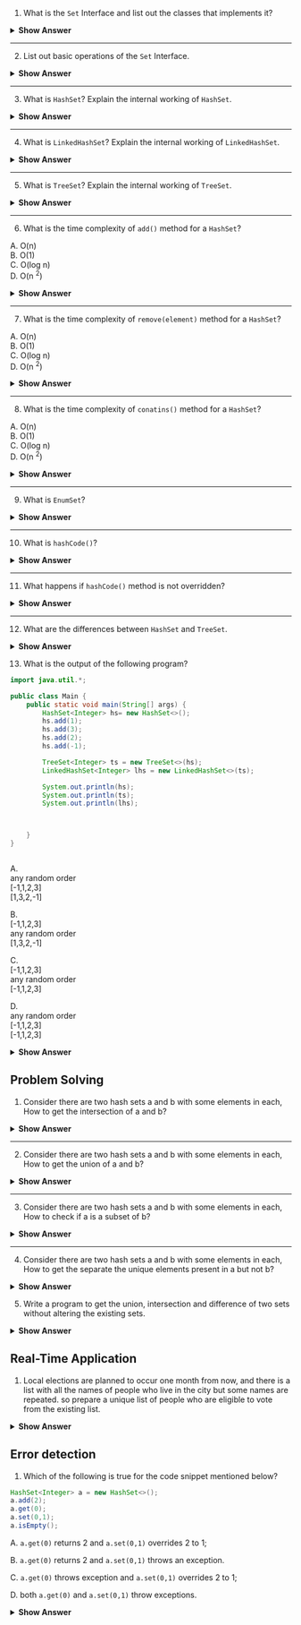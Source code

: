 1. What is the `Set` Interface and list out the classes that implements it?

<details>

<summary><b>Show Answer</b></summary>

 > Set Interface is used to store unique elements of the same type.
 > Classes that implements `Set` interface.
 > 1. `HashSet`
 > 2. `LinkedHashSet`
 > 3. `TreeSet`


</details>

---

2. List out basic operations of the `Set` Interface.

<details>

<summary><b>Show Answer</b></summary>

> Set Inherits all the methods of Collection Interface and other than that there are no special methods for Set Interface.
> `add(element)`, `addAll()`, `remove()`, `clear()`, `contains()`, `retainAll()`, `removeAll()`. 

</details>

---

3. What is `HashSet`? Explain the internal working of `HashSet`.

<details>

<summary><b>Show Answer</b></summary>

<blockquote>

 - `HashSet` stores, elements without retaining the order of elements.
 - Internally `HashSet` works as a `HashTable`.
 - `HashTable`: A class that has key and values, it coverts the keys into hashcode and stores them as the idexes of an array.
</blockquote>


</details>

---
4. What is `LinkedHashSet`? Explain the internal working of `LinkedHashSet`.

<details>

<summary><b>Show Answer</b></summary>

<blockquote>

- `LinkedHashSet` stores, unique elements by retaining the order of elements.
- Internally ` LinkedHashSet ` is a `HashTable` and `LinkedList`.
 - `HashTable`: A class that has key and values, it coverts the keys into hashcode and stores them as the idexes of an array.
 - `LinkedList`: Linked list is a class which stores data in the form of node( data+ addresss of consecutive element) and its a part of List Interface. 


</blockquote>


</details>

---

5. What is `TreeSet`? Explain the internal working of `TreeSet`.

<details>

<summary><b>Show Answer</b></summary>

<blockquote>

- `TreeSet` stores, unique elements by retaining the order of elements.
- Internally ` TreeSet ` implements red-black tree.
- Red-Black tree: Red Black tree is a self balancing tree that uses recoloring and rotation to balance itself.


</blockquote>


</details>

---

6. What is the time complexity of <code>add()</code> method for a `HashSet`?

A. O(n)<br>
B. O(1)<br>
C. O(log n)<br>
D. O(n <sup>2</sup>) 

<details>
<summary><b>Show Answer</b></summary>

> B

<details>
<summary><b>Explanation</b></summary>

> HashSet Stores elements without maintaining the order, so the time complexity is constant.

</details>
</details>

---

7. What is the time complexity of <code>remove(element)</code> method for a `HashSet`?

A. O(n)<br>
B. O(1)<br>
C. O(log n)<br>
D. O(n <sup>2</sup>) 

<details>
<summary><b>Show Answer</b></summary>

> B

<details>
<summary><b>Explanation</b></summary>

> HashSet Stores elements in the form of hashcode so the elements can be directly retrieved and deleted, so the time complexity is constant.

</details>
</details>

---

8. What is the time complexity of <code>conatins()</code> method for a `HashSet`?

A. O(n)<br>
B. O(1)<br>
C. O(log n)<br>
D. O(n <sup>2</sup>) 

<details>
<summary><b>Show Answer</b></summary>

> B

<details>
<summary><b>Explanation</b></summary>

> HashSet Stores elements in the form of hashcode so the elements can be searched directly, so the time complexity is constant.

</details>
</details>

---

9.  What is `EnumSet`?

<details>
<summary><b>Show Answer</b></summary>

<blockquote>
Java `EnumSet` class is the special `Set` implementation for enum types. It inherits `AbstractSet` class and implements the `Set` interface.

Features

- It contains enum values that belong to the same enum.
- Null values are not allowed and "NullPointException" is thrown if it's violated.
- It is not Synchronized
 
 Enum:
 ``` java
 public enum Seasons{
        Summer,Winter,Spring,Autum;
    }
 
 ```
 `EnumSet`:
  
 ``` java
  EnumSet<Seasons> s = EnumSet.allOf(Seasons.class);
 
 ```


</blockquote>
</details>

---

10. What is `hashCode()`?

<details>

<summary><b>Show Answer</b></summary>

- `hashCode()` method generates the hashCode of two objects, if two objects are equal then the hash Code generated for two objects is the same, while the inverse may or may not be true.

</details>

---

11. What happens if `hashCode()` method is not overridden?

<details>
<summary><b>Show Answer</b></summary>

<blockquote>

- If `hashCode()` method is not overridden then the default implementation of the Object class is implemented.

- The default implementation of the Object class generates different hash codes for different objects, even if they are equal according to the `equals()` method.
- `hashSet`, `hashMap` and `hashTable` use hash code to store the elements and if `hashCode()` method is not overriden it migt cause some issues.

</blockquote>


</details>

---

12. What are the differences between `HashSet` and `TreeSet`.

<details>

<summary><b>Show Answer</b></summary>

| HashSet                                                                                              | TreeSet                                                                       |
| ---------------------------------------------------------------------------------------------------- | ----------------------------------------------------------------------------- |
| HashSet maintains constant time complexity (O(1)) for insertion, retrieval and searching of elements | TreeSet maintains O(log n) for insertion, retrieval and searching of elements |
| HashSet doesn’t maintain an ordered collection of elements.                                          | TreeSet maintains sorted order of elements.                                   |

</details>

13. What is the output of the following program?

``` java
import java.util.*;

public class Main {
    public static void main(String[] args) {
        HashSet<Integer> hs= new HashSet<>();
        hs.add(1);
        hs.add(3);
        hs.add(2);
        hs.add(-1);

        TreeSet<Integer> ts = new TreeSet<>(hs);
        LinkedHashSet<Integer> lhs = new LinkedHashSet<>(ts);

        System.out.println(hs);
        System.out.println(ts);
        System.out.println(lhs);



    }
}



```

A. <br>
   any random order<br>
   [-1,1,2,3]<br>
   [1,3,2,-1]

B. <br>
   [-1,1,2,3]<br>
   any random order<br>
   [1,3,2,-1]

C. <br>
   [-1,1,2,3]<br>
   any random order<br>
   [-1,1,2,3]

D. <br>
    any random order<br>
   [-1,1,2,3]<br>
   [-1,1,2,3]


<details>

<summary><b>Show Answer</b></summary>

>D

<details>
<summary><b>Explanation</b></summary>

<blockquote>

- `HashSet` doesn't maintain insertion order, so elements will be printed in random order.
- `TreeSet ` maintains sorted order, so the elements will be in sorted order.
- `LinkedHashSet` maintains the insertion order, but the elements of `TreeSet` are added to `LinkedHashSet`, so sorted order is printed.


</blockquote>
</details>

</details>

## Problem Solving

1. Consider there are two hash sets a and b with some elements in each, How to get the intersection of a and b?

<details>

<summary><b>Show Answer</b></summary>
<blockquote>

- `a.retainAll(b)`, transforms a into the intersection of a and b.
</blockquote>


</details>

---

2. Consider there are two hash sets a and b with some elements in each, How to get the union of a and b?

<details>

<summary><b>Show Answer</b></summary>
<blockquote>

- `a.addAll(b)`, transforms a into the union of a and b.
</blockquote>


</details>

---

3. Consider there are two hash sets a and b with some elements in each, How to check if a is a subset of b?

<details>

<summary><b>Show Answer</b></summary>
<blockquote>

- `b.containsAll(a)` returns true, if b contains all the elements of a, i.e. a is a subset of b, returns false otherwise.
</blockquote>


</details>

---

4. Consider there are two hash sets a and b with some elements in each, How to get the separate the unique elements present in a but not b?

<details>

<summary><b>Show Answer</b></summary>
<blockquote>

- `a.removeAll(b)`, transforms an into the set difference of a and b. only elements in a that are not in b are stored in a.
</blockquote>


</details>

5. Write a program to get the union, intersection and difference of two sets without altering the existing sets.

<details>
<summary><b>Show Answer</b></summary>

``` java

import java.util.HashSet;

public class SetOperations {
    public static void main(String[] args) {
        HashSet<Integer> a = new HashSet<>();
        HashSet<Integer> b = new HashSet<>();
        
        a.add(1);
        a.add(2);
        a.add(3);
        a.add(4);
        b.add(3);
        b.add(4);
        b.add(5);
        b.add(6);

        HashSet<Integer> union = new HashSet<>(a);
        union.addAll(b);
        HashSet<Integer> intersection = new HashSet<>(a);
        intersection.retainAll(b);
        HashSet<Integer> difference = new HashSet<>(a);
        difference.removeAll(b);

    }
}


```

- a new set is created for union, intersection and difference and all the elements of a are added to them, all the operations are performed on union, difference and intersection. So, a and b remain unchanged.

</details>



## Real-Time Application

1. Local elections are planned to occur one month from now, and there is a list with all the names of people who live in the city but some names are repeated. so prepare a unique list of people who are eligible to vote from the existing list. 

<details>

<summary><b>Show Answer</b></summary>

<blockquote>

``` java
HashSet<String> voterList = new HashSet<>(names);
```
- names holds the details of all people who live in the city and the names might be repeated and voterList holds the unique list of Citizens.
</blockquote>

</details>

##  Error detection

1. Which of the following is true for the code snippet mentioned below?

``` java
HashSet<Integer> a = new HashSet<>();
a.add(2);
a.get(0);
a.set(0,1);
a.isEmpty();

```
A. `a.get(0)` returns 2 and `a.set(0,1)` overrides 2 to 1;

B. `a.get(0)` returns 2 and `a.set(0,1)` throws an exception.

C. `a.get(0)` throws exception and `a.set(0,1)` overrides 2 to 1;

D. both `a.get(0)` and `a.set(0,1)` throw exceptions.

<details>
<summary><b>Show Answer</b></summary>

> D

<details>
<summary><b>Explanation</b></summary>

- `HashSet` stores elements in a random order without positional access, so get and set methods are not applicable for `HashSet`.

</details>


</details>
